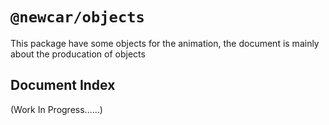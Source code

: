 # `@newcar/objects`

This package have some objects for the animation, the document is mainly about the producation of objects

## Document Index
<!-- The original English here is too poor that I can't understand it. I hope the original author could learn to use English better, and check his spelling & grammar before committing. -->

(Work In Progress......)
